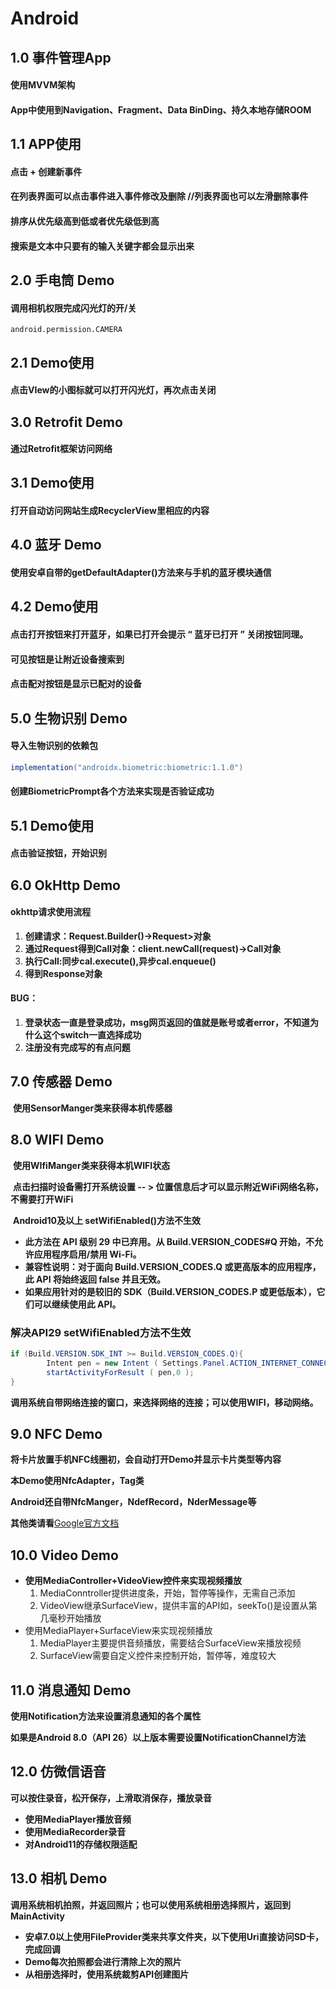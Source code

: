 # Android
## 1.0 事件管理App
#### 使用MVVM架构
#### App中使用到Navigation、Fragment、Data BinDing、持久本地存储ROOM
## 1.1 APP使用
#### 		点击 + 创建新事件
#### 		在列表界面可以点击事件进入事件修改及删除  //列表界面也可以左滑删除事件
#### 		排序从优先级高到低或者优先级低到高
#### 		搜索是文本中只要有的输入关键字都会显示出来

## 2.0 手电筒 Demo

#### 		调用相机权限完成闪光灯的开/关

```
android.permission.CAMERA
```

## 2.1 Demo使用

#### 		点击VIew的小图标就可以打开闪光灯，再次点击关闭

## 3.0 Retrofit Demo

#### 		通过Retrofit框架访问网络

## 3.1 Demo使用

#### 		打开自动访问网站生成RecyclerView里相应的内容

## 4.0 蓝牙 Demo

#### 		使用安卓自带的getDefaultAdapter()方法来与手机的蓝牙模块通信

## 4.2 Demo使用

#### 		点击打开按钮来打开蓝牙，如果已打开会提示 “ 蓝牙已打开 ” 关闭按钮同理。

#### 		可见按钮是让附近设备搜索到

#### 		点击配对按钮是显示已配对的设备

## 5.0 生物识别 Demo

#### 		导入生物识别的依赖包		

```java
implementation("androidx.biometric:biometric:1.1.0")
```

#### 		创建BiometricPrompt各个方法来实现是否验证成功

## 5.1 Demo使用

#### 		点击验证按钮，开始识别

## 6.0 OkHttp Demo

#### 	okhttp请求使用流程

1. **创建请求：Request.Builder()->Request>对象**
2. **通过Request得到Call对象：client.newCall(request)->Call对象**
3. **执行Call:同步cal.execute(),异步cal.enqueue()**
4. **得到Response对象**

#### BUG：

1. **登录状态一直是登录成功，msg网页返回的值就是账号或者error，不知道为什么这个switch一直选择成功**
2. **注册没有完成写的有点问题**

## 7.0 传感器 Demo

​		**使用SensorManger类来获得本机传感器**

## 8.0 WIFI Demo

​		**使用WIfiManger类来获得本机WIFI状态**

​		**点击扫描时设备需打开系统设置 -- > 位置信息后才可以显示附近WiFi网络名称，不需要打开WiFi**

​		**Android10及以上 setWifiEnabled()方法不生效**

- **此方法在 API 级别 29 中已弃用。从 Build.VERSION_CODES#Q 开始，不允许应用程序启用/禁用 Wi-Fi。**
- **兼容性说明：对于面向 Build.VERSION_CODES.Q 或更高版本的应用程序，此 API 将始终返回 false 并且无效。**
- **如果应用针对的是较旧的 SDK（Build.VERSION_CODES.P 或更低版本），它们可以继续使用此 API。**

### **解决API29 setWifiEnabled方法不生效**

```java
if (Build.VERSION.SDK_INT >= Build.VERSION_CODES.Q){
		Intent pen = new Intent ( Settings.Panel.ACTION_INTERNET_CONNECTIVITY );
        startActivityForResult ( pen,0 );
}
```

**调用系统自带网络连接的窗口，来选择网络的连接；可以使用WIFI，移动网络。**

## 9.0 NFC Demo

**将卡片放置手机NFC线圈初，会自动打开Demo并显示卡片类型等内容**

**本Demo使用NfcAdapter，Tag类**

**Android还自带NfcManger，NdefRecord，NderMessage等**

**其他类请看**[Google官方文档](https://developer.android.com/reference/android/nfc/package-summary)

## 10.0 Video Demo

- **使用MediaController+VideoView控件来实现视频播放**
  1. MediaConntroller提供进度条，开始，暂停等操作，无需自己添加
  2. VideoView继承SurfaceView，提供丰富的API如，seekTo()是设置从第几毫秒开始播放
- 使用MediaPlayer+SurfaceView来实现视频播放
  1. MediaPlayer主要提供音频播放，需要结合SurfaceView来播放视频
  2. SurfaceView需要自定义控件来控制开始，暂停等，难度较大

## 11.0 消息通知 Demo

**使用Notification方法来设置消息通知的各个属性**

**如果是Android 8.0（API 26）以上版本需要设置NotificationChannel方法**

## 12.0 仿微信语音

**可以按住录音，松开保存，上滑取消保存，播放录音**

- **使用MediaPlayer播放音频**
- **使用MediaRecorder录音**
- **对Android11的存储权限适配**

## 13.0 相机 Demo

**调用系统相机拍照，并返回照片；也可以使用系统相册选择照片，返回到MainActivity**

- **安卓7.0以上使用FileProvider类来共享文件夹，以下使用Uri直接访问SD卡，完成回调**
- **Demo每次拍照都会进行清除上次的照片**
- **从相册选择时，使用系统裁剪API创建图片**
